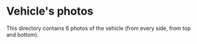Vehicle's photos
====

This directory contains 6 photos of the vehicle (from every side, from top and bottom).
